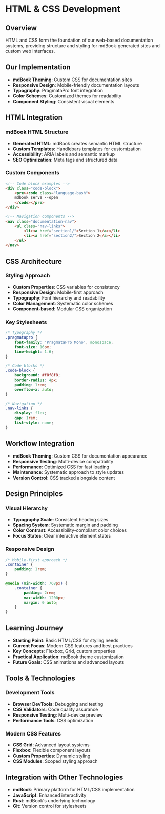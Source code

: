# HTML & CSS Development

## Overview
HTML and CSS form the foundation of our web-based documentation systems, providing structure and styling for mdBook-generated sites and custom web interfaces.

## Our Implementation
- **mdBook Theming**: Custom CSS for documentation sites
- **Responsive Design**: Mobile-friendly documentation layouts
- **Typography**: PragmataPro font integration
- **Color Schemes**: Customized themes for readability
- **Component Styling**: Consistent visual elements

## HTML Integration
### mdBook HTML Structure
- **Generated HTML**: mdBook creates semantic HTML structure
- **Custom Templates**: Handlebars templates for customization
- **Accessibility**: ARIA labels and semantic markup
- **SEO Optimization**: Meta tags and structured data

### Custom Components
```html
<!-- Code block examples -->
<div class="code-block">
    <pre><code class="language-bash">
    mdbook serve --open
    </code></pre>
</div>

<!-- Navigation components -->
<nav class="documentation-nav">
    <ul class="nav-links">
        <li><a href="section1/">Section 1</a></li>
        <li><a href="section2/">Section 2</a></li>
    </ul>
</nav>
```

## CSS Architecture
### Styling Approach
- **Custom Properties**: CSS variables for consistency
- **Responsive Design**: Mobile-first approach
- **Typography**: Font hierarchy and readability
- **Color Management**: Systematic color schemes
- **Component-based**: Modular CSS organization

### Key Stylesheets
```css
/* Typography */
.pragmatapro {
    font-family: 'PragmataPro Mono', monospace;
    font-size: 16px;
    line-height: 1.6;
}

/* Code blocks */
.code-block {
    background: #f8f8f8;
    border-radius: 4px;
    padding: 1rem;
    overflow-x: auto;
}

/* Navigation */
.nav-links {
    display: flex;
    gap: 1rem;
    list-style: none;
}
```

## Workflow Integration
- **mdBook Theming**: Custom CSS for documentation appearance
- **Responsive Testing**: Multi-device compatibility
- **Performance**: Optimized CSS for fast loading
- **Maintenance**: Systematic approach to style updates
- **Version Control**: CSS tracked alongside content

## Design Principles
### Visual Hierarchy
- **Typography Scale**: Consistent heading sizes
- **Spacing System**: Systematic margin and padding
- **Color Contrast**: Accessibility-compliant color choices
- **Focus States**: Clear interactive element states

### Responsive Design
```css
/* Mobile-first approach */
.container {
    padding: 1rem;
}

@media (min-width: 768px) {
    .container {
        padding: 2rem;
        max-width: 1200px;
        margin: 0 auto;
    }
}
```

## Learning Journey
- **Starting Point**: Basic HTML/CSS for styling needs
- **Current Focus**: Modern CSS features and best practices
- **Key Concepts**: Flexbox, Grid, custom properties
- **Practical Application**: mdBook theme customization
- **Future Goals**: CSS animations and advanced layouts

## Tools & Technologies
### Development Tools
- **Browser DevTools**: Debugging and testing
- **CSS Validators**: Code quality assurance
- **Responsive Testing**: Multi-device preview
- **Performance Tools**: CSS optimization

### Modern CSS Features
- **CSS Grid**: Advanced layout systems
- **Flexbox**: Flexible component layouts
- **Custom Properties**: Dynamic styling
- **CSS Modules**: Scoped styling approach

## Integration with Other Technologies
- **mdBook**: Primary platform for HTML/CSS implementation
- **JavaScript**: Enhanced interactivity
- **Rust**: mdBook's underlying technology
- **Git**: Version control for stylesheets
